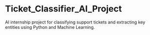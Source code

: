 # Ticket_Classifier_AI_Project
AI internship project for classifying support tickets and extracting key entities using Python and Machine Learning.
